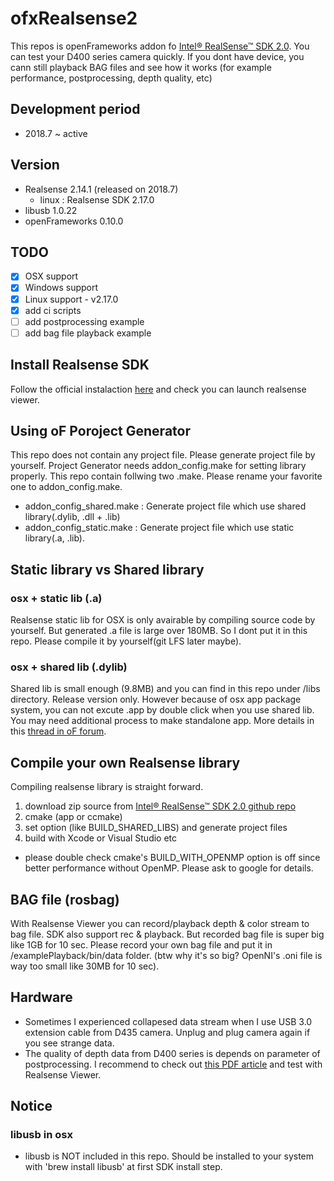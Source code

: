 # ofxRealsense2
This repos is openFrameworks addon fo [Intel® RealSense™ SDK 2.0](https://github.com/IntelRealSense/librealsense). You can test your D400 series camera quickly. If you dont have device, you cann still playback BAG files and see how it works (for example performance, postprocessing, depth quality, etc)

## Development period
- 2018.7 ~ active

## Version
- Realsense 2.14.1 (released on 2018.7)
	- linux : Realsense SDK 2.17.0
- libusb 1.0.22
- openFrameworks 0.10.0

## TODO
- [x] OSX support
- [x] Windows support
- [x] Linux support	- v2.17.0
- [x] add ci scripts
- [ ] add postprocessing example
- [ ] add bag file playback example

## Install Realsense SDK
Follow the official instalaction [here](https://realsense.intel.com/sdk-2/) and check you can launch realsense viewer.

## Using oF Poroject Generator

This repo does not contain any project file. Please generate project file by yourself.
Project Generator needs addon_config.make for setting library properly. This repo contain follwing two .make. Please rename your favorite one to addon_config.make.

- addon_config_shared.make : Generate project file which use shared library(.dylib, .dll + .lib)
- addon_config_static.make : Generate project file which use static library(.a, .lib). 

## Static library vs Shared library

### osx + static lib (.a)
Realsense static lib for OSX is only avairable by compiling source code by yourself.
But generated .a file is large over 180MB. So I dont put it in this repo. Please compile it by yourself(git LFS later maybe).

### osx + shared lib (.dylib)
Shared lib is small enough (9.8MB) and you can find in this repo under /libs directory. Release version only. However because of osx app package system, you can not excute .app by double click when you use shared lib. You may need additional process to make standalone app. More details in this [thread in oF forum](https://forum.openframeworks.cc/t/dynamic-libraries-for-osx-addon/19908/11
).

## Compile your own Realsense library
Compiling realsense library is straight forward.
1. download zip source from [Intel® RealSense™ SDK 2.0 github repo](https://github.com/IntelRealSense/librealsense)
2. cmake (app or ccmake)
3. set option (like BUILD_SHARED_LIBS) and generate project files
4. build with Xcode or Visual Studio etc
* please double check cmake's BUILD_WITH_OPENMP option is off since better performance without OpenMP. Please ask to google for details.

## BAG file (rosbag)
With Realsense Viewer you can record/playback depth & color stream to bag file. SDK also support rec & playback. But recorded bag file is super big like 1GB for 10 sec. Please record your own bag file and put it in /examplePlayback/bin/data folder. (btw why it's so big? OpenNI's .oni file is way too small like 30MB for 10 sec).

## Hardware
- Sometimes I experienced collapesed data stream when I use USB 3.0 extension cable from D435 camera.
Unplug and plug camera again if you see strange data.
- The quality of depth data from D400 series is depends on parameter of postprocessing. I recommend to check out [this PDF article](https://realsense.intel.com/wp-content/uploads/sites/63/BKM-For-Tuning-D435-and-D415-Cameras-Webinar_Rev3.pdf) and test with Realsense Viewer. 

## Notice
### libusb in osx
- libusb is NOT included in this repo. Should be installed to your system with 'brew install libusb' at first SDK install step.
